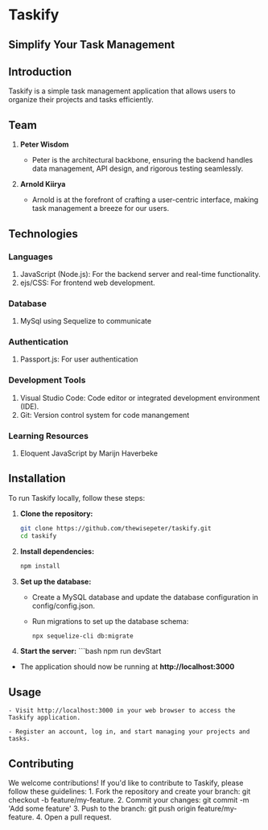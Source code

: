 # Taskify
## Simplify Your Task Management


## Introduction

Taskify is a simple task management application that allows users to organize their projects and tasks efficiently.

## Team
1. **Peter Wisdom**

    - Peter is the architectural backbone, ensuring the backend handles data management, API design, and rigorous testing seamlessly.

2. **Arnold Kiirya**

    - Arnold is at the forefront of crafting a user-centric interface, making task management a breeze for our users.

## Technologies 

### Languages
1. JavaScript (Node.js): For the backend server and real-time functionality.
2. ejs/CSS: For frontend web development.

### Database
1. MySql using Sequelize to communicate

### Authentication
1. Passport.js: For user authentication

### Development Tools
1. Visual Studio Code: Code editor or integrated development environment (IDE).
2. Git: Version control system for code manangement

### Learning Resources
1. Eloquent JavaScript by Marijn Haverbeke

## Installation

To run Taskify locally, follow these steps:

1. **Clone the repository:**

   ```bash
   git clone https://github.com/thewisepeter/taskify.git
   cd taskify

2. **Install dependencies:**

   ```bash
   npm install

3. **Set up the database:**
    - Create a MySQL database and update the database configuration in config/config.json.
    - Run migrations to set up the database schema:
    
        ```bash
        npx sequelize-cli db:migrate

4. **Start the server:**
        ```bash
        npm run devStart

- The application should now be running at **http://localhost:3000**

## Usage
    - Visit http://localhost:3000 in your web browser to access the Taskify application.

    - Register an account, log in, and start managing your projects and tasks.

## Contributing

We welcome contributions! If you'd like to contribute to Taskify, please follow these guidelines:
    1. Fork the repository and create your branch: git checkout -b feature/my-feature.
    2. Commit your changes: git commit -m 'Add some feature'
    3. Push to the branch: git push origin feature/my-feature.
    4. Open a pull request.